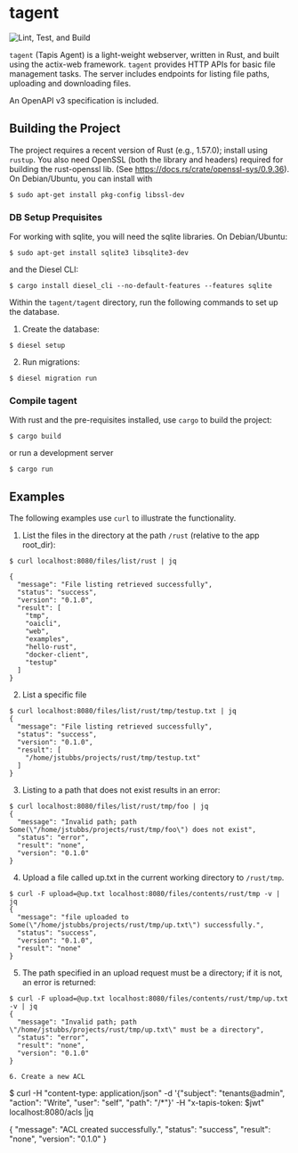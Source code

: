 # tagent

![Lint, Test, and Build](../../actions/workflows/rust.yml/badge.svg)

`tagent` (Tapis Agent) is a light-weight webserver, written in Rust, and built using the actix-web framework.
`tagent` provides HTTP APIs for basic file management tasks. The server includes endpoints for listing file paths,
uploading and downloading files.

An OpenAPI v3 specification is included.

## Building the Project
The project requires a recent version of Rust (e.g., 1.57.0); install using `rustup`. 
You also need OpenSSL (both the library and headers) required for building the rust-openssl
lib. (See https://docs.rs/crate/openssl-sys/0.9.36). On Debian/Ubuntu, you can install with

```
$ sudo apt-get install pkg-config libssl-dev
```

### DB Setup Prequisites 

For working with sqlite, you will need the sqlite libraries. On Debian/Ubuntu: 

```
$ sudo apt-get install sqlite3 libsqlite3-dev
```

and the Diesel CLI:

```
$ cargo install diesel_cli --no-default-features --features sqlite
```

Within the `tagent/tagent` directory, run the following commands to set up the database. 

1) Create the database:

```
$ diesel setup
```

2) Run migrations:

```
$ diesel migration run
```

### Compile tagent

With rust and the pre-requisites installed, use `cargo` to build the project:

```
$ cargo build
```

or run a development server

```
$ cargo run
```

## Examples

The following examples use `curl` to illustrate the functionality.


1. List the files in the directory at the path `/rust` (relative to the app root_dir):

```
$ curl localhost:8080/files/list/rust | jq

{
  "message": "File listing retrieved successfully",
  "status": "success",
  "version": "0.1.0",
  "result": [
    "tmp",
    "oaicli",
    "web",
    "examples",
    "hello-rust",
    "docker-client",
    "testup"
  ]
}
```

2. List a specific file

```
$ curl localhost:8080/files/list/rust/tmp/testup.txt | jq
{
  "message": "File listing retrieved successfully",
  "status": "success",
  "version": "0.1.0",
  "result": [
    "/home/jstubbs/projects/rust/tmp/testup.txt"
  ]
}
```

3. Listing to a path that does not exist results in an error:

```
$ curl localhost:8080/files/list/rust/tmp/foo | jq
{
  "message": "Invalid path; path Some(\"/home/jstubbs/projects/rust/tmp/foo\") does not exist",
  "status": "error",
  "result": "none",
  "version": "0.1.0"
}
```

4. Upload a file called up.txt in the current working directory to `/rust/tmp`.

```
$ curl -F upload=@up.txt localhost:8080/files/contents/rust/tmp -v | jq
{
  "message": "file uploaded to Some(\"/home/jstubbs/projects/rust/tmp/up.txt\") successfully.",
  "status": "success",
  "version": "0.1.0",
  "result": "none"
}
```

5. The path specified in an upload request must be a directory; if it is not, an error is returned:

```
$ curl -F upload=@up.txt localhost:8080/files/contents/rust/tmp/up.txt -v | jq
{
  "message": "Invalid path; path \"/home/jstubbs/projects/rust/tmp/up.txt\" must be a directory",
  "status": "error",
  "result": "none",
  "version": "0.1.0"
}

6. Create a new ACL 

```
$ curl -H "content-type: application/json" -d '{"subject": "tenants@admin", "action": "Write", "user": "self", "path": "/*"}'  -H "x-tapis-token: $jwt" localhost:8080/acls |jq

{
  "message": "ACL created successfully.",
  "status": "success",
  "result": "none",
  "version": "0.1.0"
}
```